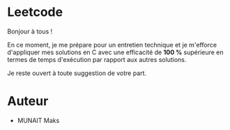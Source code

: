 # Leetcode

Bonjour à tous !

En ce moment, je me prépare pour un entretien technique et je m'efforce d'appliquer mes solutions en C avec une efficacité de <b>100 %</b> supérieure en termes de temps d'exécution par rapport aux autres solutions.

Je reste ouvert à toute suggestion de votre part.


# Auteur
- MUNAIT Maks
